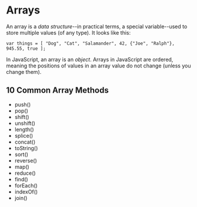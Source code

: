 # Arrays

An array is a _data structure_--in practical terms, a special variable--used to store multiple values (of any type). It looks like this:

```
var things = [ "Dog", "Cat", "Salamander", 42, {"Joe", "Ralph"}, 945.55, true ];
```

In JavaScript, an array is an _object_. Arrays in JavaScript are ordered, meaning the positions of values in an array value do not change (unless you change them).


## 10 Common Array Methods

* push()
* pop()
* shift()
* unshift()
* length()
* splice()
* concat()
* toString()
* sort()
* reverse()
* map()
* reduce()
* find()
* forEach()
* indexOf()
* join()